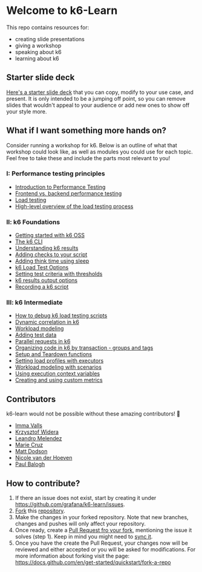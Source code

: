 # Welcome to k6-Learn

This repo contains resources for:
- creating slide presentations
- giving a workshop
- speaking about k6
- learning about k6

## Starter slide deck

[Here's a starter slide deck](https://docs.google.com/presentation/d/1gviRg7RTzT0Y2_5WPBADyn5xpa96PIqWivGAThNW6pM/edit?usp=sharing) that you can copy, modify to your use case, and present. It is only intended to be a jumping off point, so you can remove slides that wouldn't appeal to your audience or add new ones to show off your style more.

## What if I want something more hands on?

Consider running a workshop for k6. Below is an outline of what that workshop could look like, as well as modules you could use for each topic. Feel free to take these and include the parts most relevant to you!

### I: Performance testing principles

- [Introduction to Performance Testing](Modules/I-Performance-testing-principles/01-Introduction-to-Performance-Testing.md)
- [Frontend vs. backend performance testing](Modules/I-Performance-testing-principles/02-Frontend-vs-backend-performance-testing.md)
- [Load testing](Modules/I-Performance-testing-principles/03-Load-Testing.md)
- [High-level overview of the load testing process](Modules/I-Performance-testing-principles/04-High-level-overview-of-the-load-testing-process.md)

### II: k6 Foundations

- [Getting started with k6 OSS](Modules/II-k6-Foundations/01-Getting-started-with-k6-OSS.md)
- [The k6 CLI](Modules/II-k6-Foundations/02-The-k6-CLI.md)
- [Understanding k6 results](Modules/II-k6-Foundations/03-Understanding-k6-results.md)
- [Adding checks to your script](Modules/II-k6-Foundations/04-Adding-checks-to-your-script.md)
- [Adding think time using sleep](Modules/II-k6-Foundations/05-Adding-think-time-using-sleep.md)
- [k6 Load Test Options](Modules/II-k6-Foundations/06-k6-Load-Test-Options.md)
- [Setting test criteria with thresholds](Modules/II-k6-Foundations/07-Setting-test-criteria-with-thresholds.md)
- [k6 results output options](Modules/II-k6-Foundations/08-k6-results-output-options.md)
- [Recording a k6 script](Modules/II-k6-Foundations/09-Recording-a-k6-script.md)

### III: k6 Intermediate

- [How to debug k6 load testing scripts](Modules/III-k6-Intermediate/01-How-to-debug-k6-load-testing-scripts.md)
- [Dynamic correlation in k6](Modules/III-k6-Intermediate/02-Dynamic-correlation-in-k6.md)
- [Workload modeling](Modules/III-k6-Intermediate/03-Workload-modeling.md)
- [Adding test data](Modules/III-k6-Intermediate/04-Adding-test-data.md)
- [Parallel requests in k6](Modules/III-k6-Intermediate/05-Parallel-requests-in-k6.md)
- [Organizing code in k6 by transaction - groups and tags](Modules/III-k6-Intermediate/06-Organizing-code-in-k6-by-transaction_groups-and-tags.md)
- [Setup and Teardown functions](Modules/III-k6-Intermediate/07-Setup-and-Teardown-functions.md)
- [Setting load profiles with executors](Modules/III-k6-Intermediate/08-Setting-load-profiles-with-executors.md)
- [Workload modeling with scenarios](Modules/III-k6-Intermediate/09-Workload-modeling-with-scenarios.md)
- [Using execution context variables](Modules/III-k6-Intermediate/10-Using-execution-context-variables.md)
- [Creating and using custom metrics](Modules/III-k6-Intermediate/11-Creating-and-using-custom-metrics.md)

## Contributors

k6-learn would not be possible without these amazing contributors! 🌟

- [Imma Valls](https://github.com/immavalls)
- [Krzysztof Widera](https://github.com/kwidera)
- [Leandro Melendez](https://github.com/srperf)
- [Marie Cruz](https://github.com/mdcruz)
- [Matt Dodson](https://github.com/MattDodsonEnglish)
- [Nicole van der Hoeven](https://github.com/nicolevanderhoeven)
- [Paul Balogh](https://github.com/javaducky)

## How to contribute?

1. If there an issue does not exist, start by creating it under https://github.com/grafana/k6-learn/issues.
2. [Fork](https://docs.github.com/en/pull-requests/collaborating-with-pull-requests/working-with-forks) this [repository](https://github.com/grafana/k6-learn). 
3. Make the changes in your forked repository. Note that new branches, changes and pushes will only affect your repository.
4. Once ready, create a [Pull Request fro your fork](https://docs.github.com/en/pull-requests/collaborating-with-pull-requests/proposing-changes-to-your-work-with-pull-requests/creating-a-pull-request-from-a-fork), mentioning the issue it solves (step 1). Keep in mind you might need to [sync it](https://docs.github.com/en/pull-requests/collaborating-with-pull-requests/working-with-forks/syncing-a-fork).
5. Once you have the create the Pull Request, your changes now will be reviewed and either accepted or you will be asked for modifications.
For more information about forking visit the page: https://docs.github.com/en/get-started/quickstart/fork-a-repo